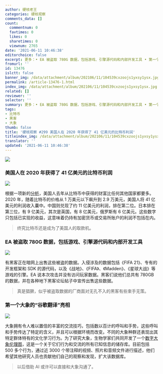 ```yaml
---
author: 硬核老王
categories: 硬核观察
comments_data: []
count:
  commentnum: 0
  favtimes: 0
  likes: 0
  sharetimes: 0
  viewnum: 2765
date: '2021-06-11 10:46:38'
editorchoice: false
excerpt: 更多：• EA 被盗取 780G 数据，包括游戏、引擎源代码和内部开发工具 • 第一个大象的“谷歌翻译”亮相
fromurl: ''
id: 13476
islctt: false
banner_img: /data/attachment/album/202106/11/104539cxzoojs1yxsy1ysx.jpg
permalink: /article-13476-1.html
index_img: /data/attachment/album/202106/11/104539cxzoojs1yxsy1ysx.jpg
related: []
reviewer: ''
selector: ''
summary: 更多：• EA 被盗取 780G 数据，包括游戏、引擎源代码和内部开发工具 • 第一个大象的“谷歌翻译”亮相
tags:
- 比特币
- 黑客
- 大象
thumb: false
title: '硬核观察 #299 美国人在 2020 年获得了 41 亿美元的比特币利润'
titleindex_img: /data/attachment/album/202106/11/104539cxzoojs1yxsy1ysx.jpg
translator: ''
updated: '2021-06-11 10:46:38'
---
```


![](/data/attachment/album/202106/11/104539cxzoojs1yxsy1ysx.jpg)


### 美国人在 2020 年获得了 41 亿美元的比特币利润


![](/data/attachment/album/202106/11/104547erruc1mm4u8mqmgm.jpg)


根据一项新的[分析](https://blog.chainalysis.com/reports/bitcoin-gains-by-country-2020)，美国人去年从比特币中获得的财富比任何其他国家都要多。2020 年，随着比特币的价格从 1 万美元以下飙升到 2.9 万美元，美国人将 41 亿美元的利润收入囊中。中国则兑现了约 11 亿美元的利润，排在第二位。日本排在第三位，有 9 亿美元，其次是英国，有 8 亿美元，俄罗斯有 6 亿美元。这些数字只包括已实现的收益，这意味着仍持有加密货币或交易所账户的利润不包括在内。



> 
> 终究比特币还是成为了美国人的取款机。
> 
> 
> 


### EA 被盗取 780G 数据，包括游戏、引擎源代码和内部开发工具


![](/data/attachment/album/202106/11/104603nlli56w1tztliewz.jpg)


有黑客正在暗网上出售这些被盗的数据。入侵涉及的数据包括《FIFA 21》、专有的开发框架和 SDK 的源代码，以及《战地》、《FIFA》、《Madden》、《星球大战》等游戏的引擎。EA 说本次攻击并没有访问玩家数据。黑客们说他们总共有 780GB 的数据，并在各种地下黑客论坛帖子中宣传出售这些数据。



> 
> 真是猖獗，似乎被盗取数据的厂商面对无孔不入的黑客有些束手无策。
> 
> 
> 


### 第一个大象的“谷歌翻译”亮相


![](/data/attachment/album/202106/11/104628dapj5bbcupapgugq.jpg)


大象拥有令人难以置信的丰富的交流技巧，包括数以百计的呼叫和手势，这些呼叫和手势传达了特定的含义，并且可以根据环境而改变。不同的大象种群还表现出其特定群体特有的文化学习行为。为了研究大象，生物学家们共同开发了一个[数字大象伦理图](https://www.elephantvoices.org/elephant-ethogram.html)，这是一个关于它们行为和交流的所有已知信息的储存库。目前包括 500 多个行为，通过近 3000 个带注释的视频、照片和音频文件进行描述，他们希望其他研究人员也贡献他们自己的观察和发现，扩大该数据库。



> 
> 以后借助 AI 或许可以直接和大象沟通了。
> 
> 
>